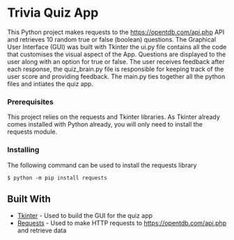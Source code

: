 # Trivia Quiz App

This Python project makes requests to the https://opentdb.com/api.php API and retrieves 10 random true or false (boolean) questions. The Graphical User Interface (GUI) was built with Tkinter the ui.py file contains all the code that customises the visual aspect of the App. Questions are displayed to the user along with an option for true or false. The user receives feedback after each response, the quiz_brain.py file is responsible for keeping track of the user score and providing feedback. The main.py ties together all the python files and intiates the quiz app. 

### Prerequisites

This project relies on the requests and Tkinter libraries. As Tkinter already comes installed with Python already, you will only need to install the requests module.

### Installing

The following command can be used to install the requests library

```
$ python -m pip install requests
```

## Built With

* [Tkinter](https://docs.python.org/3/library/tkinter.html) - Used to build the GUI for the quiz app
* [Requests](https://pypi.org/project/requests/) - Used to make HTTP requests to https://opentdb.com/api.php and retrieve data
